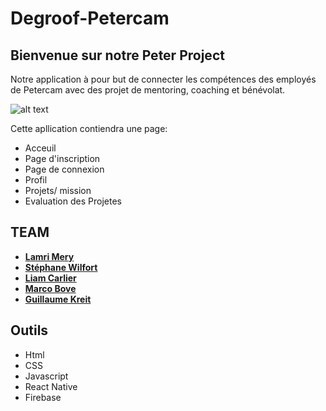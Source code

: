 # Degroof-Petercam

## Bienvenue sur notre Peter Project

Notre application à pour but de connecter les compétences des employés de Petercam avec des projet de mentoring, coaching et bénévolat.

![alt text](https://contattafiles.s3.us-west-1.amazonaws.com/tnt14094/-h4VjOHFvkGTPW8/iPhone%206-7-8%20%E2%80%93%202.png)

Cette apllication contiendra une page:
* Acceuil
* Page d'inscription
* Page de connexion 
* Profil
* Projets/ mission
* Evaluation des Projetes

## TEAM

* [**Lamri Mery**](https://github.com/Lamri-Mery)
* [**Stéphane Wilfort**](https://github.com/wilfort)
* [**Liam Carlier**](https://github.com/CarlierLiam)
* [**Marco Bove**](https://github.com/marcomisco)
* [**Guillaume Kreit**](https://github.com/Guillaume-Kreit)



##  Outils 

* Html
* CSS
* Javascript
* React Native
* Firebase
